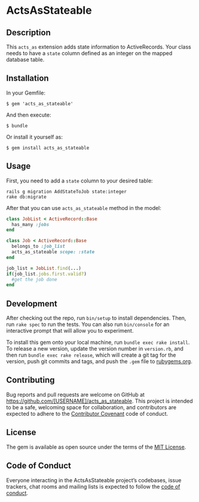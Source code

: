 # ActsAsStateable

## Description

This `acts_as` extension adds state information to ActiveRecords. Your class needs to have a `state` column defined as an integer on the mapped database table.

## Installation

In your Gemfile:

    $ gem 'acts_as_stateable'

And then execute:

    $ bundle

Or install it yourself as:

    $ gem install acts_as_stateable

## Usage

First, you need to add a `state` column to your desired table:

    rails g migration AddStateToJob state:integer
    rake db:migrate

After that you can use `acts_as_stateable` method in the model:

```ruby
class JobList < ActiveRecord::Base
  has_many :jobs
end

class Job < ActiveRecord::Base
  belongs_to :job_list
  acts_as_stateable scope: :state
end

job_list = JobList.find(...)
if(job_list.jobs.first.valid?)
  #get the job done
end
```

## Development

After checking out the repo, run `bin/setup` to install dependencies. Then, run `rake spec` to run the tests. You can also run `bin/console` for an interactive prompt that will allow you to experiment.

To install this gem onto your local machine, run `bundle exec rake install`. To release a new version, update the version number in `version.rb`, and then run `bundle exec rake release`, which will create a git tag for the version, push git commits and tags, and push the `.gem` file to [rubygems.org](https://rubygems.org).

## Contributing

Bug reports and pull requests are welcome on GitHub at https://github.com/[USERNAME]/acts_as_stateable. This project is intended to be a safe, welcoming space for collaboration, and contributors are expected to adhere to the [Contributor Covenant](http://contributor-covenant.org) code of conduct.

## License

The gem is available as open source under the terms of the [MIT License](http://opensource.org/licenses/MIT).

## Code of Conduct

Everyone interacting in the ActsAsStateable project’s codebases, issue trackers, chat rooms and mailing lists is expected to follow the [code of conduct](https://github.com/[USERNAME]/act_as_stateable/blob/master/CODE_OF_CONDUCT.md).
